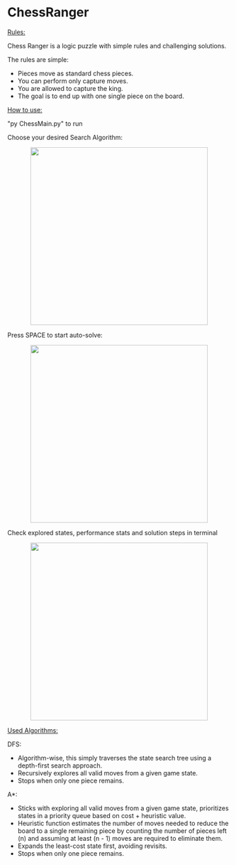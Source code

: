 # ChessRanger  

<ins>Rules:</ins>  

Chess Ranger is a logic puzzle with simple rules and challenging solutions.  

The rules are simple:  
- Pieces move as standard chess pieces.  
- You can perform only capture moves.  
- You are allowed to capture the king.  
- The goal is to end up with one single piece on the board.  

<ins>How to use:</ins> 

"py ChessMain.py" to run  

Choose your desired Search Algorithm:  

<p align="center">
  <img src="https://github.com/user-attachments/assets/7951930a-bf0b-49e3-be5b-fc469d76716c" height="400">
</p>

Press SPACE to start auto-solve:  

<p align="center">
  <img src="https://github.com/user-attachments/assets/ba31a10b-1ceb-4747-92ca-383fb0a44100" height="400">
</p>

Check explored states, performance stats and solution steps in terminal  

<p align="center">
  <img src="https://github.com/user-attachments/assets/01d084de-9164-4e41-bd68-3ea076386fd9" height="400">
</p>

<ins>Used Algorithms:</ins>  

DFS:  
- Algorithm-wise, this simply traverses the state search tree using a depth-first search approach.  
- Recursively explores all valid moves from a given game state.  
- Stops when only one piece remains.

A*:  
- Sticks with exploring all valid moves from a given game state, prioritizes states in a priority queue based on cost + heuristic value.
- Heuristic function estimates the number of moves needed to reduce the board to a single remaining piece by counting the number of pieces left (n) and assuming at least (n - 1) moves are required to eliminate them.
- Expands the least-cost state first, avoiding revisits.  
- Stops when only one piece remains.  
